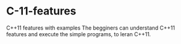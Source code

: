 # C-11-features
C++11 features with examples
The begginers can understand C++11 features and execute the simple programs, to leran C++11.
